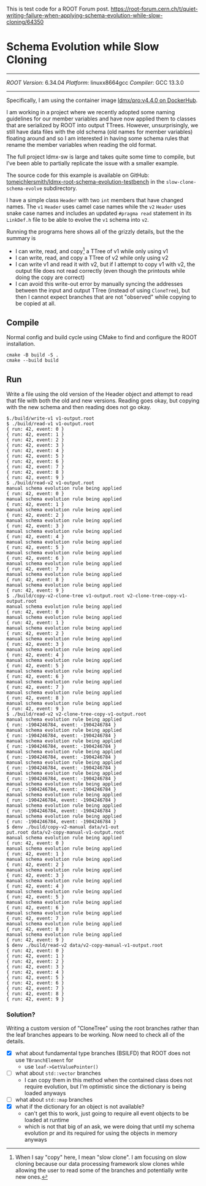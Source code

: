 This is test code for a ROOT Forum post.
https://root-forum.cern.ch/t/quiet-writing-failure-when-applying-schema-evolution-while-slow-cloning/64350

# Schema Evolution while Slow Cloning

<hr>

_ROOT Version_: 6.34.04
_Platform_: linuxx8664gcc
_Compiler_: GCC 13.3.0

<hr>

Specifically, I am using the container image [ldmx/pro:v4.4.0 on DockerHub](https://hub.docker.com/layers/ldmx/pro/v4.4.0/images/sha256-3e2c25c7430441b5871d334b13a0ed93bcfa58cfe2fd6d88503040df7a1ae01f).

I am working in a project where we recently adopted some naming guidelines for our member variables and have now applied them to classes that are serialized by ROOT into output TTrees. However, unsurprisingly, we still have data files with the old schema (old names for member variables) floating around and so I am interested in having some schema rules that rename the member variables when reading the old format.

The full project ldmx-sw is large and takes quite some time to compile, but I’ve been able to partially replicate the issue with a smaller example.

The source code for this example is available on GitHub: [tomeichlersmith/ldmx-root-schema-evolution-testbench](https://github.com/tomeichlersmith/ldmx-root-schema-evolution-testbench/tree/main) in the `slow-clone-schema-evolve` subdirectory.

I have a simple class `Header` with two `int` members that have changed names.
The `v1` `Header` uses camel case names while the `v2` `Header` uses snake case names
and includes an updated `#pragma read` statement in its `LinkDef.h` file to be
able to evolve the `v1` schema into `v2`.

Running the programs here shows all of the grizzly details, but the the summary is
- I can write, read, and copy[^0] a TTree of v1 while only using v1
- I can write, read, and copy a TTree of v2 while only using v2
- I can write v1 and read it with v2, but if I attempt to copy v1 with v2, the output file does not read correctly (even though the printouts while doing the copy are correct)
- I can avoid this write-out error by manually syncing the addresses between the input and output TTree (instead of using `CloneTree`), but then I cannot expect branches that are not "observed" while copying to be copied at all.

[^0]: When I say "copy" here, I mean "slow clone". I am focusing on slow cloning because our data processing framework slow clones while allowing the user to read some of the branches and potentially write new ones.

## Compile
Normal config and build cycle using CMake to find and configure the ROOT installation.
```
cmake -B build -S .
cmake --build build
```

## Run
Write a file using the old version of the Header object and attempt to read that
file with both the old and new versions.
Reading goes okay, but copying with the new schema and then reading does not go okay.

```
$./build/write-v1 v1-output.root
$ ./build/read-v1 v1-output.root
{ run: 42, event: 0 }
{ run: 42, event: 1 }
{ run: 42, event: 2 }
{ run: 42, event: 3 }
{ run: 42, event: 4 }
{ run: 42, event: 5 }
{ run: 42, event: 6 }
{ run: 42, event: 7 }
{ run: 42, event: 8 }
{ run: 42, event: 9 }
$ ./build/read-v2 v1-output.root
manual schema evolution rule being applied
{ run: 42, event: 0 }
manual schema evolution rule being applied
{ run: 42, event: 1 }
manual schema evolution rule being applied
{ run: 42, event: 2 }
manual schema evolution rule being applied
{ run: 42, event: 3 }
manual schema evolution rule being applied
{ run: 42, event: 4 }
manual schema evolution rule being applied
{ run: 42, event: 5 }
manual schema evolution rule being applied
{ run: 42, event: 6 }
manual schema evolution rule being applied
{ run: 42, event: 7 }
manual schema evolution rule being applied
{ run: 42, event: 8 }
manual schema evolution rule being applied
{ run: 42, event: 9 }
$ ./build/copy-v2-clone-tree v1-output.root v2-clone-tree-copy-v1-output.root
manual schema evolution rule being applied                                                                            
{ run: 42, event: 0 }                                                                                                 
manual schema evolution rule being applied                                                                            
{ run: 42, event: 1 }                                                                                                 
manual schema evolution rule being applied                                                                            
{ run: 42, event: 2 }                                                                                                 
manual schema evolution rule being applied
{ run: 42, event: 3 }
manual schema evolution rule being applied
{ run: 42, event: 4 }
manual schema evolution rule being applied
{ run: 42, event: 5 }
manual schema evolution rule being applied
{ run: 42, event: 6 }
manual schema evolution rule being applied
{ run: 42, event: 7 }
manual schema evolution rule being applied
{ run: 42, event: 8 }
manual schema evolution rule being applied
{ run: 42, event: 9 }
$ ./build/read-v2 v2-clone-tree-copy-v1-output.root
manual schema evolution rule being applied
{ run: -1904246784, event: -1904246784 }
manual schema evolution rule being applied
{ run: -1904246784, event: -1904246784 }
manual schema evolution rule being applied
{ run: -1904246784, event: -1904246784 }
manual schema evolution rule being applied
{ run: -1904246784, event: -1904246784 }
manual schema evolution rule being applied
{ run: -1904246784, event: -1904246784 }
manual schema evolution rule being applied
{ run: -1904246784, event: -1904246784 }
manual schema evolution rule being applied
{ run: -1904246784, event: -1904246784 }
manual schema evolution rule being applied
{ run: -1904246784, event: -1904246784 }
manual schema evolution rule being applied
{ run: -1904246784, event: -1904246784 }
manual schema evolution rule being applied
{ run: -1904246784, event: -1904246784 }
$ denv ./build/copy-v2-manual data/v1-out
put.root data/v2-copy-manual-v1-output.root                                                                           
manual schema evolution rule being applied                                                                            
{ run: 42, event: 0 }                                                                                                 
manual schema evolution rule being applied
{ run: 42, event: 1 }
manual schema evolution rule being applied
{ run: 42, event: 2 }
manual schema evolution rule being applied
{ run: 42, event: 3 }
manual schema evolution rule being applied
{ run: 42, event: 4 }
manual schema evolution rule being applied
{ run: 42, event: 5 }
manual schema evolution rule being applied
{ run: 42, event: 6 }
manual schema evolution rule being applied
{ run: 42, event: 7 }
manual schema evolution rule being applied
{ run: 42, event: 8 }
manual schema evolution rule being applied
{ run: 42, event: 9 }
$ denv ./build/read-v2 data/v2-copy-manual-v1-output.root 
{ run: 42, event: 0 }
{ run: 42, event: 1 }
{ run: 42, event: 2 }
{ run: 42, event: 3 }
{ run: 42, event: 4 }
{ run: 42, event: 5 }
{ run: 42, event: 6 }
{ run: 42, event: 7 }
{ run: 42, event: 8 }
{ run: 42, event: 9 }
```

### Solution?
Writing a custom version of "CloneTree" using the root branches rather than the leaf branches appears
to be working. Now need to check all of the details.
- [x] what about fundamental type branches (BSILFD) that ROOT does not use `TBranchElement` for
  - use `leaf->GetValuePointer()`
- [ ] what about `std::vector` branches
  - I can copy them in this method when the contained class does not require evolution, but I'm optimistic since the dictionary is being loaded anyways
- [ ] what about `std::map` branches
- [x] what if the dictionary for an object is not available?
  - can't get this to work, just going to require all event objects to be loaded at runtime
  - which is not that big of an ask, we were doing that until my schema evolution pr and its required for using the objects in memory anyways
